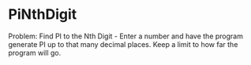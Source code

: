 # PiNthDigit
Problem:
Find PI to the Nth Digit - Enter a number and have the program generate PI up to that many decimal places. Keep a limit to how far the program will go.
